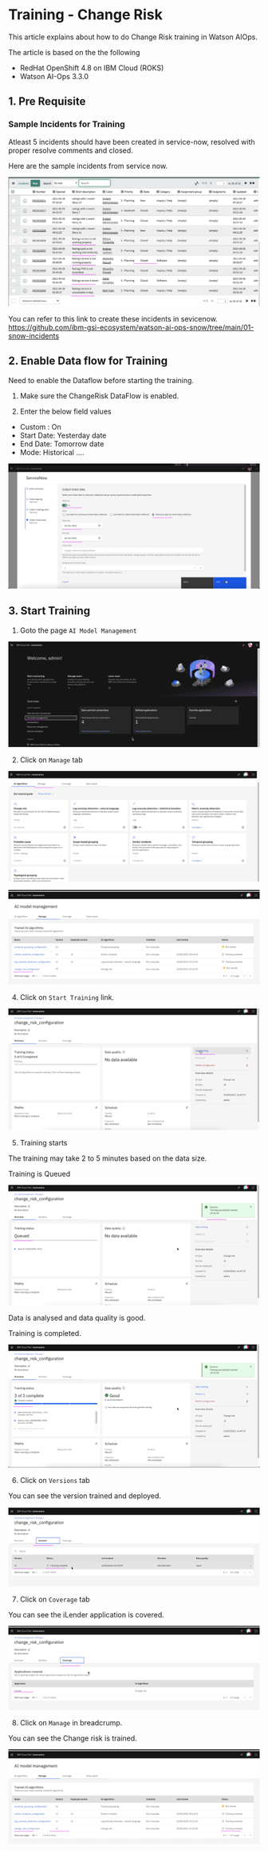 # Training - Change Risk

This article explains about how to do Change Risk training in Watson AIOps.

The article is based on the the following

- RedHat OpenShift 4.8 on IBM Cloud (ROKS)
- Watson AI-Ops 3.3.0


## 1. Pre Requisite

### Sample Incidents for Training

Atleast 5 incidents should have been created in service-now, resolved with proper resolve comments and closed.

Here are the sample incidents from service now.

![ChangeRisk](./images/image-00001.png)

You can refer to this link to create these incidents in sevicenow. https://github.com/ibm-gsi-ecosystem/watson-ai-ops-snow/tree/main/01-snow-incidents

## 2. Enable Data flow for Training

Need to enable the Dataflow before starting the training.

1. Make sure the ChangeRisk DataFlow is enabled.

2. Enter the below field values

- Custom : On
- Start Date: Yesterday date
- End Date: Tomorrow date
- Mode: Historical ....

![ChangeRisk](./images/image-00002.png)

## 3. Start Training

1. Goto the page `AI Model Management`

![ilender](./images/image-00003-1.png)

2. Click on `Manage` tab

![ilender](./images/image-00003.png)


![ilender](./images/image-00004.png)

4. Click on `Start Training` link.

![ChangeRisk](./images/image-00005.png)

5. Training starts

The training may take 2 to 5 minutes based on the data size.

Training is Queued

![ChangeRisk](./images/image-00006.png)

Data is analysed and data quality is good.

Training is completed.

![ilender](./images/image-00007.png)


6. Click on `Versions` tab

You can see the version trained and deployed.

![ilender](./images/image-00008.png)

7. Click on `Coverage` tab

You can see the iLender application is covered.

![ilender](./images/image-00009.png)

8. Click on `Manage` in breadcrump.

You can see the Change risk is trained.

![ilender](./images/image-00010.png)
